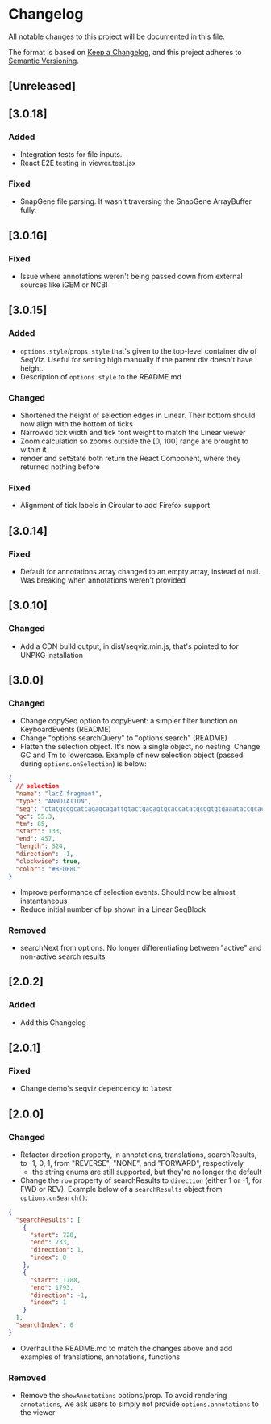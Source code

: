 # Changelog

All notable changes to this project will be documented in this file.

The format is based on [Keep a Changelog](https://keepachangelog.com/en/1.0.0/),
and this project adheres to [Semantic Versioning](https://semver.org/spec/v2.0.0.html).

## [Unreleased]

## [3.0.18]

### Added

- Integration tests for file inputs.
- React E2E testing in viewer.test.jsx

### Fixed

- SnapGene file parsing. It wasn't traversing the SnapGene ArrayBuffer fully.

## [3.0.16]

### Fixed

- Issue where annotations weren't being passed down from external sources like iGEM or NCBI

## [3.0.15]

### Added

- `options.style`/`props.style` that's given to the top-level container div of SeqViz. Useful for setting high manually if the parent div doesn't have height.
- Description of `options.style` to the README.md

### Changed

- Shortened the height of selection edges in Linear. Their bottom should now align with the bottom of ticks
- Narrowed tick width and tick font weight to match the Linear viewer
- Zoom calculation so zooms outside the [0, 100] range are brought to within it
- render and setState both return the React Component, where they returned nothing before

### Fixed

- Alignment of tick labels in Circular to add Firefox support

## [3.0.14]

### Fixed

- Default for annotations array changed to an empty array, instead of null. Was breaking when annotations weren't provided

## [3.0.10]

### Changed

- Add a CDN build output, in dist/seqviz.min.js, that's pointed to for UNPKG installation

## [3.0.0]

### Changed

- Change copySeq option to copyEvent: a simpler filter function on KeyboardEvents (README)
- Change "options.searchQuery" to "options.search" (README)
- Flatten the selection object. It's now a single object, no nesting. Change GC and Tm to lowercase. Example of new selection object (passed during `options.onSelection`) is below:

```json
{
  // selection
  "name": "lacZ fragment",
  "type": "ANNOTATION",
  "seq": "ctatgcggcatcagagcagattgtactgagagtgcaccatatgcggtgtgaaataccgcacagatgcgtaaggagaaaataccgcatcaggcgccattcgccattcaggctgcgcaactgttgggaagggcgatcggtgcgggcctcttcgctattacgccagctggcgaaagggggatgtgctgcaaggcgattaagttgggtaacgccagggttttcccagtcacgacgttgtaaaacgacggccagtgccaagcttgcatgcctgcaggtcgactctagaggatccccgggtaccgagctcgaattcgtaatcatggtcat",
  "gc": 55.3,
  "tm": 85,
  "start": 133,
  "end": 457,
  "length": 324,
  "direction": -1,
  "clockwise": true,
  "color": "#8FDE8C"
}
```

- Improve performance of selection events. Should now be almost instantaneous
- Reduce initial number of bp shown in a Linear SeqBlock

### Removed

- searchNext from options. No longer differentiating between "active" and non-active search results

## [2.0.2]

### Added

- Add this Changelog

## [2.0.1]

### Fixed

- Change demo's seqviz dependency to `latest`

## [2.0.0]

### Changed

- Refactor direction property, in annotations, translations, searchResults, to -1, 0, 1, from "REVERSE", "NONE", and "FORWARD", respectively
  - the string enums are still supported, but they're no longer the default
- Change the `row` property of searchResults to `direction` (either 1 or -1, for FWD or REV). Example below of a `searchResults` object from `options.onSearch()`:

```json
{
  "searchResults": [
    {
      "start": 728,
      "end": 733,
      "direction": 1,
      "index": 0
    },
    {
      "start": 1788,
      "end": 1793,
      "direction": -1,
      "index": 1
    }
  ],
  "searchIndex": 0
}
```

- Overhaul the README.md to match the changes above and add examples of translations, annotations, functions

### Removed

- Remove the `showAnnotations` options/prop. To avoid rendering `annotations`, we ask users to simply not provide `options.annotations` to the viewer
